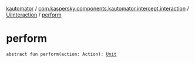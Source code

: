 [kautomator](../../index.md) / [com.kaspersky.components.kautomator.intercept.interaction](../index.md) / [UiInteraction](index.md) / [perform](./perform.md)

# perform

`abstract fun perform(action: Action): `[`Unit`](https://kotlinlang.org/api/latest/jvm/stdlib/kotlin/-unit/index.html)